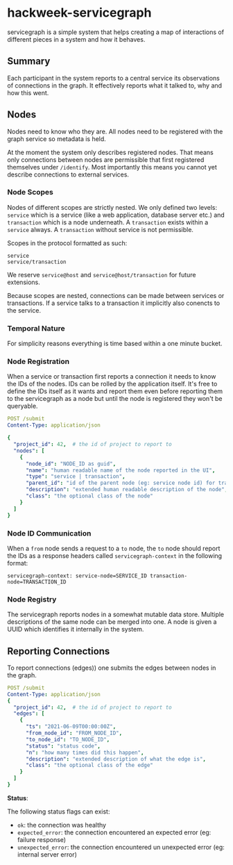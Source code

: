 # hackweek-servicegraph

servicegraph is a simple system that helps creating a map of interactions of different
pieces in a system and how it behaves.

## Summary

Each participant in the system reports to a central service its observations of
connections in the graph. It effectively reports what it talked to, why and how
this went.

## Nodes

Nodes need to know who they are. All nodes need to be registered with the graph
service so metadata is held.

At the moment the system only describes registered nodes. That means only
connections between nodes are permissible that first registered themselves
under `/identify`. Most importantly this means you cannot yet describe
connections to external services.

### Node Scopes

Nodes of different scopes are strictly nested. We only defined two levels:
`service` which is a service (like a web application, database server etc.)
and `transaction` which is a node underneath. A `transaction` exists within
a `service` always. A `transaction` without service is not permissible.

Scopes in the protocol formatted as such:

```
service
service/transaction
```

We reserve `service@host` and `service@host/transaction` for future extensions.

Because scopes are nested, connections can be made between services or
transactions. If a service talks to a transaction it implicitly also conencts
to the service.

### Temporal Nature

For simplicity reasons everything is time based within a one minute bucket.

### Node Registration

When a service or transaction first reports a connection it needs to know the IDs
of the nodes. IDs can be rolled by the application itself. It's free to define the
IDs itself as it wants and report them even before reporting them to the servicegraph
as a node but until the node is registered they won't be queryable.

```yaml
POST /submit
Content-Type: application/json

{
  "project_id": 42,  # the id of project to report to
  "nodes": [
    {
      "node_id": "NODE_ID as guid",
      "name": "human readable name of the node reported in the UI",
      "type": "service | transaction",
      "parent_id": "id of the parent node (eg: service node id) for transactions",
      "description": "extended human readable description of the node",
      "class": "the optional class of the node"
    }
  ]
}
```

### Node ID Communication

When a `from` node sends a request to a `to` node, the `to` node should report the
IDs as a response headers called `servicegraph-context` in the following format:

```
servicegraph-context: service-node=SERVICE_ID transaction-node=TRANSACTION_ID
```

### Node Registry

The servicegraph reports nodes in a somewhat mutable data store. Multiple
descriptions of the same node can be merged into one. A node is given a UUID
which identifies it internally in the system.

## Reporting Connections

To report connections (edges)) one submits the edges between nodes in the graph.

```yaml
POST /submit
Content-Type: application/json
{
  "project_id": 42,  # the id of project to report to
  "edges": [
    {
      "ts": "2021-06-09T00:00:00Z",
      "from_node_id": "FROM_NODE_ID",
      "to_node_id": "TO_NODE_ID",
      "status": "status code",
      "n": "how many times did this happen",
      "description": "extended description of what the edge is",
      "class": "the optional class of the edge"
    }
  ]
}
```

**Status**:

The following status flags can exist:

- `ok`: the connection was healthy
- `expected_error`: the connection encountered an expected error (eg: failure response)
- `unexpected_error`: the connection encountered un unexpected error (eg: internal server error)
